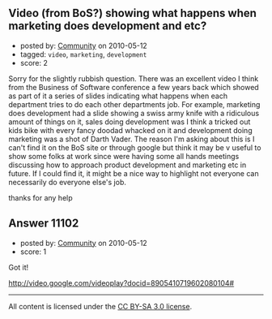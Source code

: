 ## Video (from BoS?) showing what happens when marketing does development and etc?

- posted by: [Community](https://stackexchange.com/users/-1/-1-community) on 2010-05-12
- tagged: `video`, `marketing`, `development`
- score: 2

Sorry for the slightly rubbish question. There was an excellent video I think from the Business of Software conference a few years back which showed as part of it a series of slides indicating what happens when each department tries to do each other departments job. For example, marketing does development had a slide showing a swiss army knife with a ridiculous amount of things on it, sales doing development was I think a tricked out kids bike with every fancy doodad whacked on it and development doing marketing was a shot of Darth Vader. The reason I'm asking about this is I can't find it on the BoS site or through google but think it may be v useful to show some folks at work since were having some all hands meetings discussing how to approach product development and marketing etc in future. If I could find it, it might be a nice way to highlight not everyone can necessarily do everyone else's job.

thanks for any help


## Answer 11102

- posted by: [Community](https://stackexchange.com/users/-1/-1-community) on 2010-05-12
- score: 1

Got it!

http://video.google.com/videoplay?docid=8905410719602080104#



---

All content is licensed under the [CC BY-SA 3.0 license](https://creativecommons.org/licenses/by-sa/3.0/).
